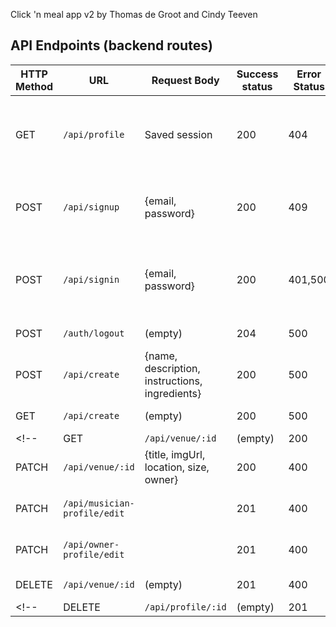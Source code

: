 Click 'n meal app v2 by Thomas de Groot and Cindy Teeven

## API Endpoints (backend routes)


| HTTP Method | URL                         | Request Body                 | Success status | Error Status | Description                                                  |
| ----------- | --------------------------- | ---------------------------- | -------------- | ------------ | ------------------------------------------------------------ |
| GET         | `/api/profile`              | Saved session                | 200            | 404          | Check if user is logged in and return profile page           |
| POST        | `/api/signup`               | {email, password}            | 200            | 409          |  Checks if user doesn't already exist(409)                   |
| POST        | `/api/signin`               | {email, password}            | 200            | 401,500      | Check if passwords match (401), if user exists (500)         |
| POST        | `/auth/logout`              | (empty)                      | 204            | 500          | Logs out the user                                            |
| POST        | `/api/create`             | {name, description, instructions, ingredients}  | 200   | 500        | Adds a new recipe to the database   |
| GET         | `/api/create`          | (empty)                      | 200          | 500             | Show create page   |
<!-- | GET         | `/api/venue/:id`             | (empty)                      | 200          | 400             | Show venue details with the given id     |
| PATCH       | `/api/venue/:id`             | {title, imgUrl, location, size, owner} | 200   | 400          | Edits the venue with the given id   |
| PATCH       | `/api/musician-profile/edit` |                              | 201            | 400          | Show specific element    |
| PATCH       | `/api/owner-profile/edit`    |                              | 201            | 400          | Show specific element    |
| DELETE      | `/api/venue/:id`             | (empty)                      | 201            | 400          | Delete venue                                              | -->
<!-- | DELETE      | `/api/profile/:id`           | (empty)                      | 201            | 400          | Delete musician profile           | -->